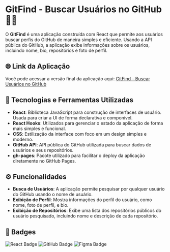# GitFind - Buscar Usuários no GitHub 👩‍💻

O **GitFind** é uma aplicação construída com React que permite aos usuários buscar perfis do GitHub de maneira simples e eficiente. Usando a API pública do GitHub, a aplicação exibe informações sobre os usuários, incluindo nome, bio, repositórios e foto de perfil.

## 🌐 Link da Aplicação

Você pode acessar a versão final da aplicação aqui: [GitFind - Buscar Usuários no GitHub](https://danieleksantos.github.io/GitFind-Buscar-Usuarios/)

## 🔧 Tecnologias e Ferramentas Utilizadas

- **React**: Biblioteca JavaScript para construção de interfaces de usuário. Usada para criar a UI de forma declarativa e componível.
- **React Hooks**: Utilizados para gerenciar o estado da aplicação de forma mais simples e funcional.
- **CSS**: Estilização da interface com foco em um design simples e moderno.
- **GitHub API**: API pública do GitHub utilizada para buscar dados de usuários e seus repositórios.
- **gh-pages**: Pacote utilizado para facilitar o deploy da aplicação diretamente no GitHub Pages.

## ⚙️ Funcionalidades

- **Busca de Usuários**: A aplicação permite pesquisar por qualquer usuário do GitHub usando o nome de usuário.
- **Exibição de Perfil**: Mostra informações do perfil do usuário, como nome, foto de perfil, e bio.
- **Exibição de Repositórios**: Exibe uma lista dos repositórios públicos do usuário pesquisado, incluindo nome e descrição de cada repositório.

## 🏅 Badges

![React Badge](https://img.shields.io/badge/-React-61DAFB?style=flat&logo=react&logoColor=white)
![GitHub Badge](https://img.shields.io/badge/-GitHub-181717?style=flat&logo=github&logoColor=white)
![Figma Badge](https://img.shields.io/badge/-Figma-F24E1E?style=flat&logo=figma&logoColor=white)
